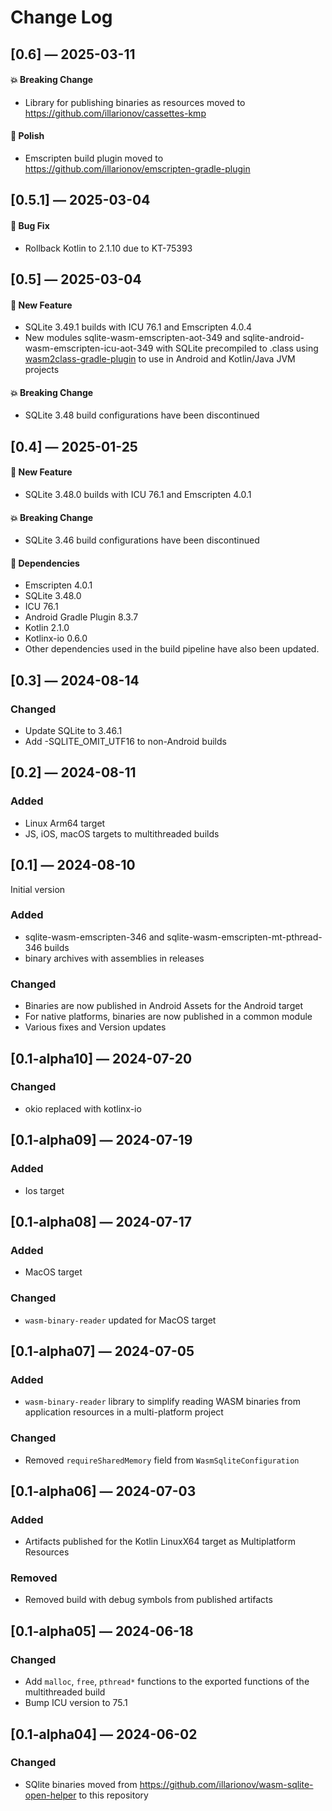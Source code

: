 # Change Log

## [0.6] — 2025-03-11

#### 💥 Breaking Change

- Library for publishing binaries as resources moved to https://github.com/illarionov/cassettes-kmp

#### 💅 Polish

- Emscripten build plugin moved to https://github.com/illarionov/emscripten-gradle-plugin

## [0.5.1] — 2025-03-04

#### 🐛 Bug Fix

- Rollback Kotlin to 2.1.10 due to  KT-75393

## [0.5] — 2025-03-04

#### 🚀 New Feature

- SQLite 3.49.1 builds with ICU 76.1 and Emscripten 4.0.4
- New modules sqlite-wasm-emscripten-aot-349 and sqlite-android-wasm-emscripten-icu-aot-349 with SQLite precompiled to .class using [wasm2class-gradle-plugin](https://github.com/illarionov/wasm2class-gradle-plugin) to use in Android and Kotlin/Java JVM projects

#### 💥 Breaking Change

- SQLite 3.48 build configurations have been discontinued

## [0.4] — 2025-01-25

#### 🚀 New Feature

- SQLite 3.48.0 builds with ICU 76.1 and Emscripten 4.0.1

#### 💥 Breaking Change

- SQLite 3.46 build configurations have been discontinued

#### 🤖 Dependencies

- Emscripten 4.0.1
- SQLite 3.48.0
- ICU 76.1
- Android Gradle Plugin 8.3.7
- Kotlin 2.1.0
- Kotlinx-io 0.6.0
- Other dependencies used in the build pipeline have also been updated.

## [0.3] — 2024-08-14

### Changed

- Update SQLite to 3.46.1
- Add -SQLITE_OMIT_UTF16 to non-Android builds

## [0.2] — 2024-08-11

### Added

- Linux Arm64 target
- JS, iOS, macOS targets to multithreaded builds

## [0.1] — 2024-08-10

Initial version

### Added

- sqlite-wasm-emscripten-346 and sqlite-wasm-emscripten-mt-pthread-346 builds
- binary archives with assemblies in releases

### Changed

- Binaries are now published in Android Assets for the Android target 
- For native platforms, binaries are now published in a common module
- Various fixes and Version updates

## [0.1-alpha10] — 2024-07-20

### Changed

- okio replaced with kotlinx-io

## [0.1-alpha09] — 2024-07-19

### Added

- Ios target

## [0.1-alpha08] — 2024-07-17

### Added

- MacOS target

### Changed

- `wasm-binary-reader` updated for MacOS target

## [0.1-alpha07] — 2024-07-05

### Added

- `wasm-binary-reader` library to simplify reading WASM binaries from application resources in a multi-platform project

### Changed

- Removed `requireSharedMemory` field from `WasmSqliteConfiguration`

## [0.1-alpha06] — 2024-07-03

### Added

- Artifacts published for the Kotlin LinuxX64 target as Multiplatform Resources

### Removed

- Removed build with debug symbols from published artifacts 

## [0.1-alpha05] — 2024-06-18

### Changed

- Add `malloc`, `free`, `pthread*` functions to the exported functions of the multithreaded build
- Bump ICU version to 75.1

## [0.1-alpha04] — 2024-06-02

### Changed

- SQlite binaries moved from https://github.com/illarionov/wasm-sqlite-open-helper to this repository

